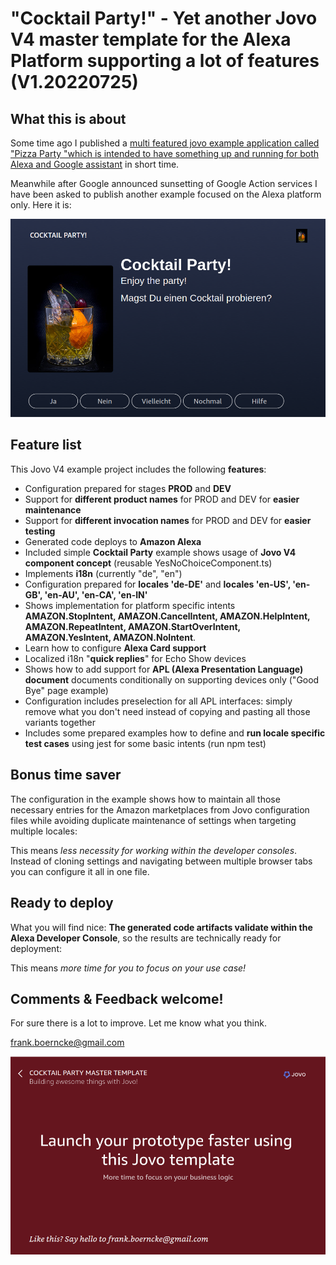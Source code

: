 # "Cocktail Party!" - Yet another Jovo V4 master template for the Alexa Platform supporting a lot of features (V1.20220725)

## What this is about

Some time ago I published a [multi featured jovo example application called "Pizza Party "which is intended to have something up and running for both Alexa and Google assistant](https://github.com/fboerncke/jovo-v4-multi-featured-master-template-cocktail-party) in short time.

Meanwhile after Google announced sunsetting of Google Action services I have been asked to publish another example focused on the Alexa platform only. Here it is:

![Cocktail Party Jovo Example Project Template](https://github.com/fboerncke/jovo-v4-multi-featured-master-template-cocktail-party/blob/main/resources/images/cocktail-party-01.png "Cocktail Party Jovo Example Project Template")

## Feature list

This Jovo V4 example project includes the following **features**:

- Configuration prepared for stages **PROD** and **DEV**
- Support for **different product names** for PROD and DEV for **easier maintenance**
- Support for **different invocation names** for PROD and DEV for **easier testing**
- Generated code deploys to **Amazon Alexa**
- Included simple **Cocktail Party** example shows usage of **Jovo V4 component concept** (reusable YesNoChoiceComponent.ts)
- Implements **i18n** (currently "de", "en")
- Configuration prepared for **locales 'de-DE'** and **locales 'en-US', 'en-GB', 'en-AU', 'en-CA', 'en-IN'**
- Shows implementation for platform specific intents **AMAZON.StopIntent, AMAZON.CancelIntent, AMAZON.HelpIntent, AMAZON.RepeatIntent, AMAZON.StartOverIntent, AMAZON.YesIntent, AMAZON.NoIntent**.
- Learn how to configure **Alexa Card support**
- Localized i18n "**quick replies**" for Echo Show devices
- Shows how to add support for **APL (Alexa Presentation Language) document** documents conditionally on supporting devices only ("Good Bye" page example)
- Configuration includes preselection for all APL interfaces: simply remove what you don't need instead of copying and pasting all those variants together
- Includes some prepared examples how to define and **run locale specific test cases** using jest for some basic intents (run npm test)

## Bonus time saver

The configuration in the example shows how to maintain all those necessary entries for the Amazon marketplaces from Jovo configuration files while avoiding duplicate maintenance of settings when targeting multiple locales:

This means *less necessity for working within the developer consoles*. Instead of cloning settings and navigating between multiple browser tabs you can configure it all in one file.

## Ready to deploy
What you will find nice: **The generated code artifacts validate within the Alexa Developer Console**, so the results are technically ready for deployment: 

This means *more time for you to focus on your use case!*

## Comments & Feedback welcome!

For sure there is a lot to improve.
Let me know what you think.

frank.boerncke@gmail.com

![Cocktail Party Jovo Example Project Template - Good Bye Page](https://github.com/fboerncke/jovo-v4-multi-featured-master-template-cocktail-party/blob/main/resources/images/cocktail-party-02.png "Cocktail Party Jovo Example Project Template - Good Bye Page")

